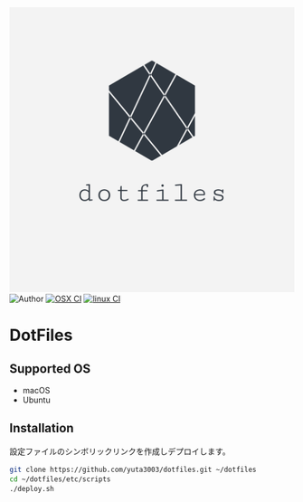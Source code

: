 ![logo](./images/logo.png)
![Author](https://img.shields.io/badge/Author-yuta3003-blue)
[![OSX CI](https://github.com/yuta3003/dotfiles/actions/workflows/osx.yml/badge.svg)](https://github.com/yuta3003/dotfiles/actions/workflows/osx.yml)
[![linux CI](https://github.com/yuta3003/dotfiles/actions/workflows/linux.yml/badge.svg)](https://github.com/yuta3003/dotfiles/actions/workflows/linux.yml)


# DotFiles

## Supported OS
- macOS
- Ubuntu

## Installation
設定ファイルのシンボリックリンクを作成しデプロイします。

```sh
git clone https://github.com/yuta3003/dotfiles.git ~/dotfiles
cd ~/dotfiles/etc/scripts
./deploy.sh
```
<!--
```sh
/bin/bash -c "$(curl https://raw.githubusercontent.com/yuta3003/dotfiles/main/etc/scripts/install.sh)"
``` -->
